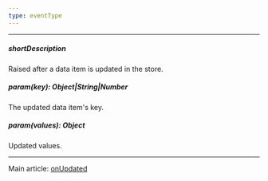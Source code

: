 ```yaml
---
type: eventType
---
```

---
##### shortDescription
Raised after a data item is updated in the store.

##### param(key): Object|String|Number
The updated data item's key.

##### param(values): Object
Updated values.

---
Main article: [onUpdated](/api-reference/30%20Data%20Layer/Store/1%20Configuration/onUpdated.md '{basewidgetpath}/Configuration/#onUpdated')